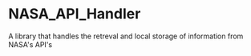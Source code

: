 # NASA_API_Handler
 A library that handles the retreval and local storage of information from NASA's API's
 
